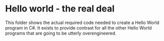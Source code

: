 # Hello world - the real deal
This folder shows the actual required code needed to create a Hello World program in C#.
It exists to provide contrast for all the other Hello World programs that are going to be utterly overengineered.